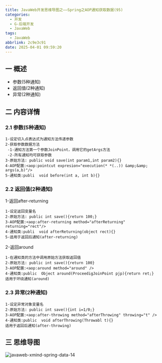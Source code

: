 ```yaml
---
title: JavaWeb开发思维导图之——Spring之AOP通知获取数据(95)
categories:
  - 开发
  - G-后端开发
  - JavaWeb
tags:
  - JavaWeb
abbrlink: 2c9e3c91
date: 2025-04-01 09:59:20
---
```

## 一 概述

* 参数(5种通知)
* 返回值(2种通知)
* 异常(2种通知)

<!--more-->

## 二 内容详情

### 2.1 参数(5种通知)

```
1-设定切入点表达式为通知方法传递参数
2-获取参数数据方法
 -1-通知方法第一个参数JoinPoint，调用它的getArgs方法
 -2-所有通知均可获取参数
3-原始方法: public void save(int param1,int param2){}
4-AOP配置:<aop:pointcut expresion="execution(* *(..)) &amp;&amp; args(a,b)"/>
5-通知类:publi  void before(int a, int b){}
```

### 2.2 返回值(2种通知)

1-返回after-returning

```
1-设定返回变量名
2-原始方法: public int save(){return 100;}
3-AOP配置:<aop:after-returning method="afterReturning" returning="rect"/>
4-通知类:publi  void afterReturning(object rect){}
5-适用于返回后通知(after-returning)
```

2-返回around

```
1-在通知类的方法中调用原始方法获取返回值
2-原始方法: public int save(){return 100}
3-AOP配置:<aop:around method="around" />
4-通知类:public  Object around(ProceedigJoinPoint pjp){return ret;}
适用于环绕通知(around)
```

### 2.3 异常(2种通知)

```
1-设定异常对象变量名
2-原始方法: public int save(){int i=1/0;}
3-AOP配置:<aop:after-throwing method="afterThrowing" throwing="t" />
4-通知类:public  void afterThrowing(Throwabl t){}
适用于返回后通知(after-throwing)
```

## 三 思维导图

![javaweb-xmind-spring-data-14][1]



[1]:https://cdn.jsdelivr.net/gh/PGzxc/CDN/blog-java/javaweb-xmind-spring-data-14.png